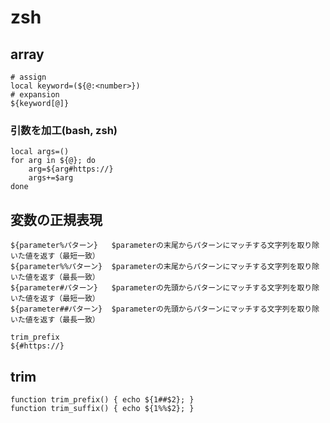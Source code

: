 # zsh

## array
```
# assign 
local keyword=(${@:<number>})
# expansion
${keyword[@]}
```

### 引数を加工(bash, zsh)
```
local args=()
for arg in ${@}; do
	arg=${arg#https://}
	args+=$arg
done
```

## 変数の正規表現
```
${parameter%パターン}	$parameterの末尾からパターンにマッチする文字列を取り除いた値を返す（最短一致）
${parameter%%パターン}	$parameterの末尾からパターンにマッチする文字列を取り除いた値を返す（最長一致）
${parameter#パターン}	$parameterの先頭からパターンにマッチする文字列を取り除いた値を返す（最短一致）
${parameter##パターン}	$parameterの先頭からパターンにマッチする文字列を取り除いた値を返す（最長一致）

trim_prefix
${#https://}
```

## trim
```
function trim_prefix() { echo ${1##$2}; }
function trim_suffix() { echo ${1%%$2}; }
```
